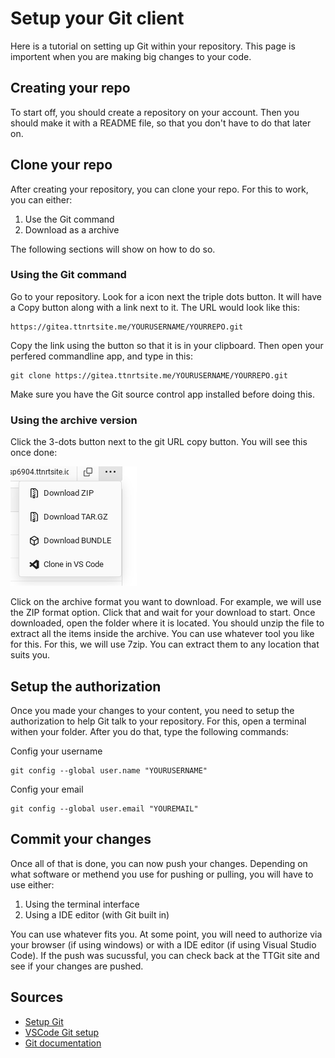 # Setup your Git client

Here is a tutorial on setting up Git within your repository. This page is importent when you are making big changes to your code.

## Creating your repo
To start off, you should create a repository on your account. Then you should make it with a README file, so that you don't have to do that later on.

## Clone your repo
After creating your repository, you can clone your repo. For this to work, you can either:

1. Use the Git command
2. Download as a archive

The following sections will show on how to do so.

### Using the Git command
Go to your repository. Look for a icon next the triple dots button. It will have a Copy button along with a link next to it. The URL would look like this:

```
https://gitea.ttnrtsite.me/YOURUSERNAME/YOURREPO.git
```

Copy the link using the button so that it is in your clipboard. Then open your perfered commandline app, and type in this:

```
git clone https://gitea.ttnrtsite.me/YOURUSERNAME/YOURREPO.git
```

Make sure you have the Git source control app installed before doing this.

### Using the archive version
Click the 3-dots button next to the git URL copy button. You will see this once done:

![archive_popup](/img/archive_popup.png)

Click on the archive format you want to download. For example, we will use the ZIP format option. Click that and wait for your download to start. Once downloaded, open the folder where it is located. You should unzip the file to extract all the items inside the archive. You can use whatever tool you like for this. For this, we will use 7zip. You can extract them to any location that suits you.

## Setup the authorization
Once you made your changes to your content, you need to setup the authorization to help Git talk to your repository. For this, open a terminal withen your folder. After you do that, type the following commands:

Config your username
```
git config --global user.name "YOURUSERNAME"
```

Config your email
```
git config --global user.email "YOUREMAIL"
```

## Commit your changes
Once all of that is done, you can now push your changes. Depending on what software or methend you use for pushing or pulling, you will have to use either:

1. Using the terminal interface
2. Using a IDE editor (with Git built in)

You can use whatever fits you. At some point, you will need to authorize via your browser (if using windows) or with a IDE editor (if using Visual Studio Code). If the push was sucussful, you can check back at the TTGit site and see if your changes are pushed.

## Sources
- [Setup Git](https://docs.github.com/en/get-started/getting-started-with-git/set-up-git)
- [VSCode Git setup](https://code.visualstudio.com/docs/sourcecontrol/overview)
- [Git documentation](https://git-scm.com/docs)